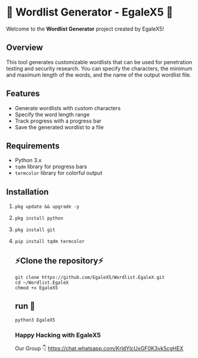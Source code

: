 # 🦅 Wordlist Generator - EgaleX5 🦅

Welcome to the **Wordlist Generator** project created by EgaleX5!

## Overview
This tool generates customizable wordlists that can be used for penetration testing and security research. You can specify the characters, the minimum and maximum length of the words, and the name of the output wordlist file. 

## Features
- Generate wordlists with custom characters
- Specify the word length range
- Track progress with a progress bar
- Save the generated wordlist to a file

## Requirements
- Python 3.x
- `tqdm` library for progress bars
- `termcolor` library for colorful output

## Installation
1.     pkg update && upgrade -y
2.     pkg install python
3.     pkg install git
4.     pip install tqdm termcolor

    ## ⚡Clone the repository⚡
       git clone https://github.com/EgaleX5/Wordlist.EgaleX.git
       cd ~/Wordlist.EgaleX
       chmod +x EgaleX5
   ## run 🦅
   
       python3 EgaleX5
   ### Happy Hacking with EgaleX5

   Our Group 👇
   https://chat.whatsapp.com/KrldYIcUxGF0K3vk5cgHEX
